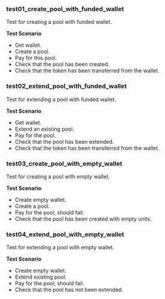 ### test01_create_pool_with_funded_wallet

Test for creating a pool with funded wallet.

**Test Scenario**

- Get wallet.
- Create a pool.
- Pay for this pool.
- Check that the pool has been created.
- Check that the token has been transferred from the wallet.

### test02_extend_pool_with_funded_wallet

Test for extending a pool with funded wallet.

**Test Scenario**

- Get wallet.
- Extend an existing pool.
- Pay for the pool.
- Check that the pool has been extended.
- Check that the token has been transferred from the wallet.

### test03_create_pool_with_empty_wallet

Test for creating a pool with empty wallet.

**Test Scenario**

- Create empty wallet.
- Create a pool.
- Pay for the pool, should fail.
- Check that the pool has been created with empty units.

### test04_extend_pool_with_empty_wallet

Test for extending a pool with empty wallet.

**Test Scenario**

- Create empty wallet.
- Extend existing pool.
- Pay for the pool, should fail.
- Check that the pool has not been extended.
